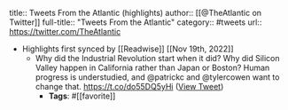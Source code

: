 title:: Tweets From the Atlantic (highlights)
author:: [[@TheAtlantic on Twitter]]
full-title:: "Tweets From the Atlantic"
category:: #tweets
url:: https://twitter.com/TheAtlantic

- Highlights first synced by [[Readwise]] [[Nov 19th, 2022]]
	- Why did the Industrial Revolution start when it did? Why did Silicon Valley happen in California rather than Japan or Boston? Human progress is understudied, and @patrickc and @tylercowen want to change that. https://t.co/do55DQ5yHi ([View Tweet](https://twitter.com/TheAtlantic/status/1156260396317253632))
		- **Tags**: #[[favorite]]
